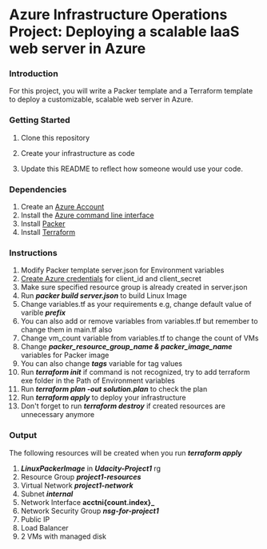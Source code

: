 # Azure Infrastructure Operations Project: Deploying a scalable IaaS web server in Azure

### Introduction

For this project, you will write a Packer template and a Terraform template to deploy a customizable, scalable web server in Azure.

### Getting Started

1. Clone this repository

2. Create your infrastructure as code

3. Update this README to reflect how someone would use your code.

### Dependencies

1. Create an [Azure Account](https://portal.azure.com)
2. Install the [Azure command line interface](https://docs.microsoft.com/en-us/cli/azure/install-azure-cli?view=azure-cli-latest)
3. Install [Packer](https://www.packer.io/downloads)
4. Install [Terraform](https://www.terraform.io/downloads.html)

### Instructions

1. Modify Packer template server.json for Environment variables
2. [Create Azure credentials](https://docs.microsoft.com/en-us/azure/virtual-machines/linux/build-image-with-packer) for client_id and client_secret
3. Make sure specified resource group is already created in server.json
4. Run **_packer build server.json_** to build Linux Image
5. Change variables.tf as your requirements e.g, change default value of varible **_prefix_**
6. You can also add or remove variables from variables.tf but remember to change them in main.tf also
7. Change vm_count variable from variables.tf to change the count of VMs
8. Change **_packer_resource_group_name & packer_image_name_** variables for Packer image
9. You can also change **_tags_** variable for tag values
10. Run **_terraform init_** if command is not recognized, try to add terraform exe folder in the Path of Environment variables
11. Run **_terraform plan -out solution.plan_** to check the plan
12. Run **_terraform apply_** to deploy your infrastructure
13. Don't forget to run **_terraform destroy_** if created resources are unnecessary anymore

### Output

The following resources will be created when you run **_terraform apply_**

1. **_LinuxPackerImage_** in **_Udacity-Project1_** rg
2. Resource Group **_project1-resources_**
3. Virtual Network **_project1-network_**
4. Subnet **_internal_**
5. Network Interface **acctni{count.index}\_**
6. Network Security Group **_nsg-for-project1_**
7. Public IP
8. Load Balancer
9. 2 VMs with managed disk
